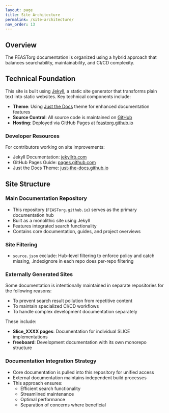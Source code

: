```yaml
---
layout: page
title: Site Architecture
permalink: /site-architecture/
nav_order: 13
---
```


## Overview

The FEASTorg documentation is organized using a hybrid approach that balances searchability, maintainability, and CI/CD complexity.

## Technical Foundation

This site is built using [Jekyll](https://jekyllrb.com/), a static site generator that transforms plain text into static websites. Key technical components include:

- **Theme**: Using [Just the Docs](https://just-the-docs.github.io/just-the-docs/) theme for enhanced documentation features
- **Source Control**: All source code is maintained on [GitHub](https://github.com/FEASTorg)
- **Hosting**: Deployed via GitHub Pages at [feastorg.github.io](https://feastorg.github.io)

### Developer Resources

For contributors working on site improvements:

- Jekyll Documentation: [jekyllrb.com](https://jekyllrb.com/)
- GitHub Pages Guide: [pages.github.com](https://pages.github.com/)
- Just the Docs Theme: [just-the-docs.github.io](https://just-the-docs.github.io/just-the-docs/)

## Site Structure

### Main Documentation Repository

- This repository (`FEASTorg.github.io`) serves as the primary documentation hub
- Built as a monolithic site using Jekyll
- Features integrated search functionality
- Contains core documentation, guides, and project overviews

### Site Filtering

- `source.json` exclude: Hub-level filtering to enforce policy and catch missing, .indexignore in each repo does per-repo filtering

### Externally Generated Sites

Some documentation is intentionally maintained in separate repositories for the following reasons:

- To prevent search result pollution from repetitive content
- To maintain specialized CI/CD workflows
- To handle complex development documentation separately

These include:

- **Slice_XXXX pages**: Documentation for individual SLICE implementations
- **freeboard**: Development documentation with its own monorepo structure

### Documentation Integration Strategy

- Core documentation is pulled into this repository for unified access
- External documentation maintains independent build processes
- This approach ensures:
  - Efficient search functionality
  - Streamlined maintenance
  - Optimal performance
  - Separation of concerns where beneficial

